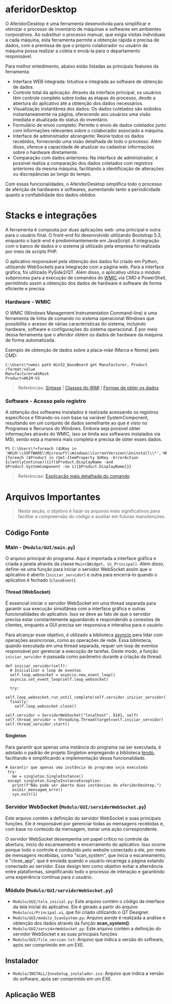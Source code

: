 # aferidorDesktop
O AferidorDesktop é uma ferramenta desenvolvida para simplificar e otimizar o processo de inventário de máquinas e softwares em ambientes corporativos. Ao substituir o processo manual, que exigia visitas individuais a cada máquina, esta ferramenta permite a obtenção rápida e precisa de dados, com a premissa de que o próprio colaborador ou usuário da máquina possa realizar a coleta e enviá-la para o departamento responsável.

Para melhor entedimento, abaixo estão listadas as principais features da ferramenta:
  * Interface WEB integrada: Intuitiva e integrada ao software de obtenção de dados.
  * Controle total da aplicação: Através da interface principal, os usuários têm controle completo sobre todas as etapas do processo, desde a abertura do aplicativo até a obtenção dos dados necessários.
  * Visualização instantânea dos dados: Os dados coletados são exibidos instantaneamente na página, oferecendo aos usuários uma visão imediata e atualizada do status do inventário.
  * Formulário de envio completo: Permite o envio de dados coletados junto com informações relevantes sobre o colaborador associado a máquina.
  * Interface de administrador abrangente: Reúne todos os dados recebidos, fornecendo uma visão detalhada de todo o processo. Além disso, oferece a capacidade de atualizar ou cadastrar informações sobre o hardware diretamente.
  * Comparação com dados anteriores:  Na interface de administrador, é possível realiza a comparação dos dados coletados com registros anteriores da mesma máquina, facilitando a identificação de alterações ou discrepâncias ao longo do tempo.
  
Com essas funcionalidades, o AferidorDesktop simplifica todo o processo de aferição de hardwares e softwares, aumentando tanto a periodicidade quanto a confiabilidade dos dados obtidos.

# Stacks e integrações
A ferramenta é composta por duas aplicações web: uma principal e outra para o usuário final. O front-end foi desenvolvido utilizando Bootstrap 5.3, enquanto o back-end é predominantemente em JavaScript. A integração com o banco de dados e o sistema já utilizado pela empresa foi realizada por meio de scripts PHP.

O aplicativo responsável pela obtenção dos dados foi criado em Python, utilizando WebSockets para integração com a página web. Para a interface gráfica, foi utilizado PySide2/QT. Além disso, o aplicativo utiliza o módulo subprocess para a execução de comandos do [WMIC](#hardware---wmic) via CMD e PowerShell, permitindo assim a obtenção dos dados de hardware e software de forma eficiente e precisa.

### Hardware - WMIC
O WMIC (Windows Management Instrumentation Command-line) é uma ferramenta de linha de comando no sistema operacional Windows que possibilita o acesso de várias características do sistema, incluindo hardware, software e configurações do sistema operacional. É por meio dessa ferramenta que o aferidor obtém os dados de hardware da máquina de forma automatizada.

Exemplo de obtenção de dados sobre a placa-mãe (Marca e Nome) pelo CMD:
```
C:\Users\*>wmic path Win32_BaseBoard get Manufacturer, Product /format:value
Manufacturer=ASRock
Product=H61M-VS
```

> Referências: [Sintaxe](https://learn.microsoft.com/pt-br/windows-server/administration/windows-commands/wmic) | [Classes do WMI](https://learn.microsoft.com/pt-br/windows/win32/cimwin32prov/computer-system-hardware-classes) | [Formas de obter os dados](https://learn.microsoft.com/pt-br/windows/win32/wmisdk/wmi-tasks--computer-hardware)

### Software - Acesso pelo registro
A obtenção dos softwares instalados é realizada acessando os registros específicos e filtrando-os com base na variável SystemComponent, resultando em um conjunto de dados semelhante ao que é visto no Programas e Recursos do Windows. Embora seja possível obter informações através do WMIC, isso se limita aos softwares instalados via MSI, sendo esta a maneira mais completa e precisa de obter esses dados.

```
PS C:\Users\*>foreach ($UKey in 'HKLM:\\SOFTWARE\\Microsoft\\Windows\\CurrentVersion\\Uninstall\\*','HKLM:\\SOFTWARE\\Wow6432node\\Microsoft\\Windows\\CurrentVersion\\Uninstall\\*','HKCU:\\SOFTWARE\\Microsoft\\Windows\\CurrentVersion\\Uninstall\\*','HKCU:\\SOFTWARE\\Wow6432node\\Microsoft\\Windows\\CurrentVersion\\Uninstall\*'){foreach ($Product in (Get-ItemProperty $UKey -ErrorAction SilentlyContinue)){if($Product.DisplayName -and $Product.SystemComponent -ne 1){$Product.DisplayName}}}
```
> Referências: [Explicação mais detalhada do comando](https://superuser.com/questions/1603763/how-can-i-run-a-single-command-to-show-all-installed-applications-in-windows-10)


# Arquivos Importantes
> Nesta seção, o objetivo é listar os arquivos mais significativos para facilitar a compreensão do código e auxiliar em futuras manutenções. 

## Código Fonte
### Main - (`Modulo/GUI/main.py`)
O arquivo principal do programa. Aqui é importada a interface gráfica e criada a janela através da classe `Main(QWidget, Ui_Principal)`. Além disso, define-se uma função para iniciar o servidor WebSocket assim que o aplicativo é aberto (`iniciar_servidor`) e outra para encerrá-lo quando o aplicativo é fechado (`closeEvent`).

#### Thread (WebSocket)
É essencial iniciar o servidor WebSocket em uma thread separada para garantir sua execução simultânea com a interface gráfica e outras funcionalidades do aplicativo. Isso se deve ao fato de que o servidor precisa estar constantemente aguardando e respondendo a conexões de clientes, enquanto a GUI precisa ser responsiva e interativa para o usuário.

Para alcançar esse objetivo, é utilizado a biblioteca [asyncio](https://docs.python.org/pt-br/3/library/asyncio.html) para lidar com operações assíncronas, como as operações de rede. Essa biblioteca, quando executada em uma thread separada, requer um loop de eventos responsável por gerenciar a execução de tarefas. Deste modo, a função `iniciar_servidor` é passada como parâmetro durante a criação da thread.

```
def iniciar_servidor(self):
  # Inicializar o loop de eventos
  self.loop_websocket = asyncio.new_event_loop()
  asyncio.set_event_loop(self.loop_websocket)

  try:
    self.loop_websocket.run_until_complete(self.servidor.iniciar_servidor())
  finally:
    self.loop_websocket.close()
```

```
self.servidor = ServidorWebSocket("localhost", 8181, self)
self.thread_servidor = threading.Thread(target=self.iniciar_servidor)
self.thread_servidor.start()
```
#### Singleton
Para garantir que apenas uma instância do programa vai ser executada, é adotado o padrão de projeto Singleton empregando a biblioteca [tendo](https://pythonhosted.org/tendo/), facilitando e simplificando a implementação dessa funcionalidade.

```
# Garantir que apenas uma instância do programa seja executada
 try:
   me = singleton.SingleInstance()
 except singleton.SingleInstanceException:
   print(f"Não pode ser aberto duas instâncias do aferidorDesktop.")
   exibir_mensagem_erro()
   sys.exit(1)
```

### Servidor WebSocket (`Modulo/GUI/servidorWebSocket.py`)
Este arquivo contém a definição do servidor WebSocket e suas principais funções. Ele é responsável por gerenciar todas as mensagens recebidas e, com base no conteúdo da mensagem, tomar uma ação correspondente. 

O servidor WebSocket desempenha um papel crítico no controle da abertura, início do escaneamento e encerramento do aplicativo. Isso ocorre porque todo o controle é conduzido pelo website conectado a ele, por meio de mensagens recebidas, como "scan_system", que inicia o escaneamento, e "close_app", que é enviada quando o usuário recarrega a página estando conectado ao servidor. Esse design tem como objetivo evitar a alternância entre plataformas, simplificando todo o processo de interação e garantindo uma experiência contínua para o usuário.

### Módulo (`Modulo/GUI/servidorWebSocket.py`)


- `Modulo/GUI/tela_inicial.py`: Este arquivo contém o código da interface da tela inicial do aplicativo. Ele é gerado a partir do arquivo `Modulo/ui/Principal.ui`, que foi criado utilizando o QT Designer.
- `Modulo/GUI/modulo_ScanSystem.py`: Arquivo aonde é realizada a análise e obtenção dos dados através da função **scan_system()**.
- `Modulo/GUI/servidorWebSocket.py`: Este arquivo contém a definição do servidor WebSocket e as suas principais funções
- `Modulo/GUI/file_version.txt`: Arquivo que indica a versão do software, após ser comprimido em um EXE.

## Instalador
- `Modulo/INSTALL/InnoSetup_instalador.iss`: Arquivo que indica a versão do software, após ser comprimido em um EXE.


## Aplicação WEB



